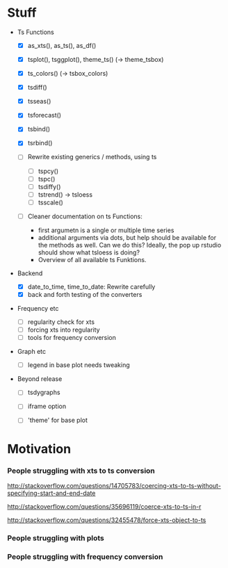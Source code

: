 # Stuff

- Ts Functions

  - [X] as_xts(), as_ts(), as_df()
  - [X] tsplot(), tsggplot(), theme_ts() (-> theme_tsbox)
  - [X] ts_colors() (-> tsbox_colors)
  
  - [X] tsdiff()
  - [X] tsseas()
  - [X] tsforecast()
  - [X] tsbind()
  - [X] tsrbind()

  - [ ] Rewrite existing generics / methods, using ts
  
    - [ ] tspcy()
    - [ ] tspc()
    - [ ] tsdiffy()
    - [ ] tstrend() -> tsloess
    - [ ] tsscale()
    
  - [ ] Cleaner documentation on ts Functions:
    - first argumetn is a single or multiple time series
    - additional arguments via dots, but help should be available for the methods as well. 
      Can we do this? Ideally, the pop up rstudio should show what tsloess is doing?
    - Overview of all available ts Funktions.
  
- Backend

  - [X] date_to_time, time_to_date: Rewrite carefully
  - [X] back and forth testing of the converters

- Frequency etc

  - [ ] regularity check for xts
  - [ ] forcing xts into regularity
  - [ ] tools for frequency conversion

- Graph etc

  - [ ] legend in base plot needs tweaking

- Beyond release

  - [ ] tsdygraphs
  - [ ] iframe option
  - [ ] 'theme' for base plot


# Motivation

### People struggling with xts to ts conversion

http://stackoverflow.com/questions/14705783/coercing-xts-to-ts-without-specifying-start-and-end-date

http://stackoverflow.com/questions/35696119/coerce-xts-to-ts-in-r

http://stackoverflow.com/questions/32455478/force-xts-object-to-ts


### People struggling with plots




### People struggling with frequency conversion

